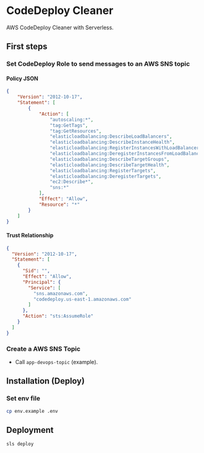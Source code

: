 # CodeDeploy Cleaner

AWS CodeDeploy Cleaner with Serverless.

## First steps

### Set CodeDeploy Role to send messages to an AWS SNS topic

#### Policy JSON

```json
{
    "Version": "2012-10-17",
    "Statement": [
        {
            "Action": [
                "autoscaling:*",
                "tag:GetTags",
                "tag:GetResources",
                "elasticloadbalancing:DescribeLoadBalancers",
                "elasticloadbalancing:DescribeInstanceHealth",
                "elasticloadbalancing:RegisterInstancesWithLoadBalancer",
                "elasticloadbalancing:DeregisterInstancesFromLoadBalancer",
                "elasticloadbalancing:DescribeTargetGroups",
                "elasticloadbalancing:DescribeTargetHealth",
                "elasticloadbalancing:RegisterTargets",
                "elasticloadbalancing:DeregisterTargets",
                "ec2:Describe*",
                "sns:*"
            ],
            "Effect": "Allow",
            "Resource": "*"
        }
    ]
}
```

#### Trust Relationship

```json
{
  "Version": "2012-10-17",
  "Statement": [
    {
      "Sid": "",
      "Effect": "Allow",
      "Principal": {
        "Service": [
          "sns.amazonaws.com",
          "codedeploy.us-east-1.amazonaws.com"
        ]
      },
      "Action": "sts:AssumeRole"
    }
  ]
}
```

### Create a AWS SNS Topic

* Call `app-devops-topic` (example).

## Installation (Deploy)

### Set env file

```sh
cp env.example .env
```

## Deployment

```sh
sls deploy
```
